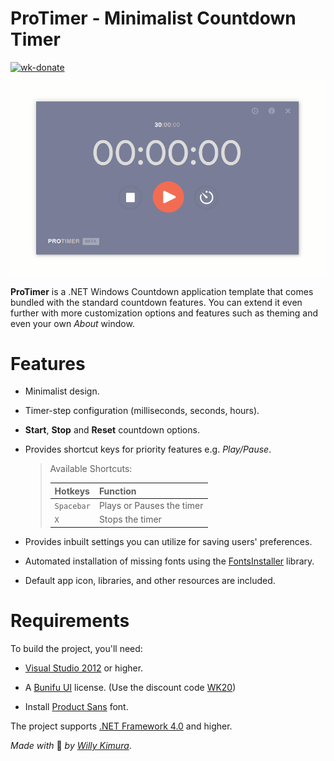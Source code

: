 # ProTimer - Minimalist Countdown Timer
[![wk-donate](https://img.shields.io/badge/BuyMeACoffee-Donate-orange.svg)](https://www.buymeacoffee.com/willykimura)

![protimer-demo](/Assets/protimer-demo.gif)

**ProTimer** is a .NET Windows Countdown application template that comes bundled with the standard countdown features. You can extend it even further with more customization options and features such as theming and even your own *About* window.

# Features

- Minimalist design.

- Timer-step configuration (milliseconds, seconds, hours).

- **Start**, **Stop** and **Reset** countdown options.

- Provides shortcut keys for priority features e.g. *Play/Pause*.

  > Available Shortcuts:
  >
  > | Hotkeys    | Function                  |
  > | ---------- | ------------------------- |
  > | `Spacebar` | Plays or Pauses the timer |
  > | `X`        | Stops the timer           |

- Provides inbuilt settings you can utilize for saving users' preferences.

- Automated installation of missing fonts using the [FontsInstaller](https://github.com/Willy-Kimura/FontsInstaller) library.

- Default app icon, libraries, and other resources are included.

# Requirements 

To build the project, you'll need:

- [Visual Studio 2012](https://visualstudio.microsoft.com/downloads/) or higher.

- A [Bunifu UI](https://bunifuframework.com/ref/Willy) license. (Use the discount code [WK20]( https://bunifuframework.com/ ))
- Install [Product Sans](https://befonts.com/product-sans-font.html) font.

The project supports [.NET Framework 4.0](https://www.microsoft.com/en-us/download/details.aspx?id=17718) and higher.



*Made with* 💛 *by* [*Willy Kimura*]([https://github.com/Willy-Kimura).